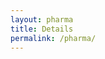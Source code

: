 ```yaml
---
layout: pharma
title: Details
permalink: /pharma/
---
```


<!-- ---
layout: details
title: Details
permalink: /details/
--- -->
